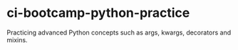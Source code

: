 # ci-bootcamp-python-practice
Practicing advanced Python concepts such as args, kwargs, decorators and mixins.
